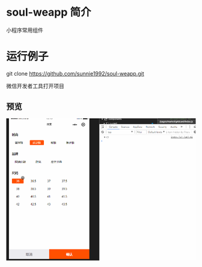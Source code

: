 # soul-weapp 简介
小程序常用组件

# 运行例子
git clone https://github.com/sunnie1992/soul-weapp.git

微信开发者工具打开项目

## 预览

![](./page5.gif)
